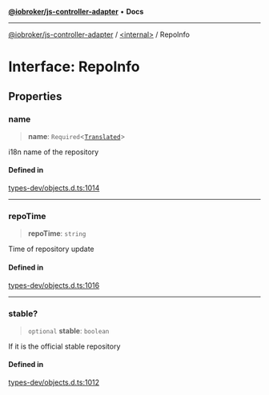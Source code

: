 [**@iobroker/js-controller-adapter**](../../README.md) • **Docs**

***

[@iobroker/js-controller-adapter](../../globals.md) / [\<internal\>](../README.md) / RepoInfo

# Interface: RepoInfo

## Properties

### name

> **name**: `Required`\<[`Translated`](../type-aliases/Translated.md)\>

i18n name of the repository

#### Defined in

[types-dev/objects.d.ts:1014](https://github.com/ioBroker/ioBroker.js-controller/blob/dae94f706cc75e41fc7f1fe6bb283f8c8f9ede06/packages/types-dev/objects.d.ts#L1014)

***

### repoTime

> **repoTime**: `string`

Time of repository update

#### Defined in

[types-dev/objects.d.ts:1016](https://github.com/ioBroker/ioBroker.js-controller/blob/dae94f706cc75e41fc7f1fe6bb283f8c8f9ede06/packages/types-dev/objects.d.ts#L1016)

***

### stable?

> `optional` **stable**: `boolean`

If it is the official stable repository

#### Defined in

[types-dev/objects.d.ts:1012](https://github.com/ioBroker/ioBroker.js-controller/blob/dae94f706cc75e41fc7f1fe6bb283f8c8f9ede06/packages/types-dev/objects.d.ts#L1012)
